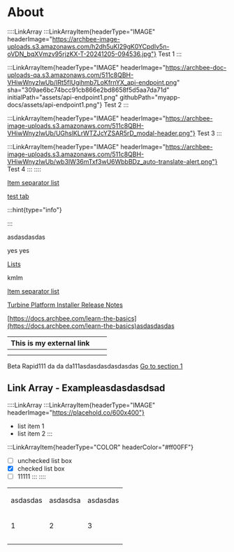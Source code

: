 # About

::::LinkArray
:::LinkArrayItem{headerType="IMAGE" headerImage="https://archbee-image-uploads.s3.amazonaws.com/h2dh5uKI29gK0YCpdIv5n-oVDN_bqXVmzv95rjzKX-T-20241205-094536.jpg"}
Test 1
:::

:::LinkArrayItem{headerType="IMAGE" headerImage="https://archbee-doc-uploads-qa.s3.amazonaws.com/511c8QBH-VHiwWnyzIwUb/IRt5fIUgihmb7LoKfrnYX_api-endpoint.png" sha="309ae6bc74bcc91cb866e2bd8658f5d5aa7da71d" initialPath="assets/api-endpoint1.png" githubPath="myapp-docs/assets/api-endpoint1.png"}
Test 2
:::

:::LinkArrayItem{headerType="IMAGE" headerImage="https://archbee-image-uploads.s3.amazonaws.com/511c8QBH-VHiwWnyzIwUb/UGhslKLrWTZJcYZSAR5rD_modal-header.png"}
Test 3
:::

:::LinkArrayItem{headerType="IMAGE" headerImage="https://archbee-image-uploads.s3.amazonaws.com/511c8QBH-VHiwWnyzIwUb/wb3IW36mTxf3wU6WbbBDz_auto-translate-alert.png"}
Test 4
:::
::::

[Item separator list](./syntax/an-item.md)&#x20;

[test tab](https://docs.archbee.com/create-a-document#e7bTn)&#x20;

:::hint{type="info"}

:::

asdasdasdas

yes yes

[Lists](./syntax/headings.md)&#x20;

kmlm

[Item separator list](./syntax/an-item.md)&#x20;

[Turbine Platform Installer Release Notes]()&#x20;

[https://docs.archbee.com/learn-the-basics](https://docs.archbee.com/learn-the-basics)asdasdasdas

| This is my external link |   |   |
| ------------------------ | - | - |
|                          |   |   |
|                          |   |   |

Beta Rapid111
da da da111asdasdasdasdasdas
[Go to section 1](./syntax/an-item.md)&#x20;

## Link Array - Exampleasdasdasdsad

::::LinkArray
:::LinkArrayItem{headerType="IMAGE" headerImage="https://placehold.co/600x400"}
- list item 1
- list item 2
:::

:::LinkArrayItem{headerType="COLOR" headerColor="#ff00FF"}
- [ ] unchecked list box
- [x] checked list box
- [ ] 11111
:::
::::

<table isTableHeaderOn="true" selectedColumns="" selectedRows="" selectedTable="false" columnWidths="64,87">
  <tr>
    <td selected="false">
      <p>asdasdas</p>
    </td>
    <td selected="false">
      <p>asdasdsa</p>
    </td>
    <td selected="false">
      <p>asdasdas</p>
    </td>
  </tr>
  <tr>
    <td selected="false">
      <p>1</p>
    </td>
    <td selected="false">
      <p>2</p>
    </td>
    <td selected="false">
      <p>3</p>
    </td>
  </tr>
  <tr>
    <td selected="false">
    </td>
    <td selected="false">
    </td>
    <td selected="false">
    </td>
  </tr>
  <tr>
    <td selected="false">
    </td>
    <td selected="false">
    </td>
    <td selected="false">
    </td>
  </tr>
</table>

